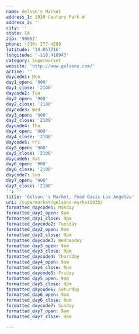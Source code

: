 ```yaml
---
name: Gelson's Market
address_1: 1930 Century Park W
address_2: ''
city: ''
state: CA
zip: '90067'
phone: (310) 277-4288
latitude: '34.057716'
longitude: '-118.418943'
category: Supermarket
website: 'http://www.gelsons.com/'
active: ''
daycode1: Mon
day1_open: '900'
day1_close: '2100'
daycode2: Tue
day2_open: '900'
day2_close: '2100'
daycode3: Wed
day3_open: '900'
day3_close: '2100'
daycode4: Thu
day4_open: '900'
day4_close: '2100'
daycode5: Fri
day5_open: '900'
day5_close: '2100'
daycode6: Sat
day6_open: '900'
day6_close: '2100'
daycode7: Sun
day7_open: '900'
day7_close: '2100'
'': ''
title: 'Gelson''s Market, Food Oasis Los Angeles'
uri: /supermarket/gelsons-market1930/
formatted_daycode1: Monday
formatted_day1_open: 9am
formatted_day1_close: 9pm
formatted_daycode2: Tuesday
formatted_day2_open: 9am
formatted_day2_close: 9pm
formatted_daycode3: Wednesday
formatted_day3_open: 9am
formatted_day3_close: 9pm
formatted_daycode4: Thursday
formatted_day4_open: 9am
formatted_day4_close: 9pm
formatted_daycode5: Friday
formatted_day5_open: 9am
formatted_day5_close: 9pm
formatted_daycode6: Saturday
formatted_day6_open: 9am
formatted_day6_close: 9pm
formatted_daycode7: Sunday
formatted_day7_open: 9am
formatted_day7_close: 9pm

---
```

